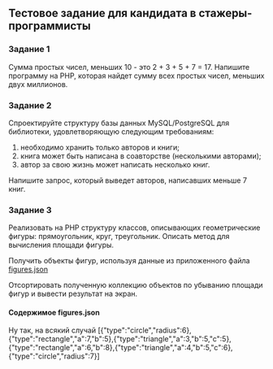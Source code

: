 ## Тестовое задание для кандидата в стажеры-программисты
### Задание 1
Сумма простых чисел, меньших 10 - это 2 + 3 + 5 + 7 = 17.
Напишите программу на PHP, которая найдет сумму всех простых чисел, меньших двух миллионов.


### Задание 2
Спроектируйте структуру базы данных MySQL/PostgreSQL для библиотеки, удовлетворяющую следующим требованиям:
1. необходимо хранить только авторов и книги;
2. книга может быть написана в соавторстве (несколькими авторами);
3. автор за свою жизнь может написать несколько книг.

Напишите запрос, который выведет авторов, написавших меньше 7 книг.

### Задание 3
Реализовать на PHP структуру классов, описывающих геометрические фигуры: прямоугольник, круг, треугольник. 
Описать метод для вычисления площади фигуры.

Получить объекты фигур, используя данные из приложенного файла [figures.json](https://gitlab.com/effective-group/php-test-task/blob/master/figures.json)

Отсортировать полученную коллекцию объектов по убыванию площади фигур и вывести результат на экран.

#### Содержимое figures.json
Ну так, на всякий случай
[{"type":"circle","radius":6},{"type":"rectangle","a":7,"b":5},{"type":"triangle","a":3,"b":5,"c":5},{"type":"rectangle","a":6,"b":8},{"type":"triangle","a":4,"b":5,"c":6},{"type":"circle","radius":7}]

